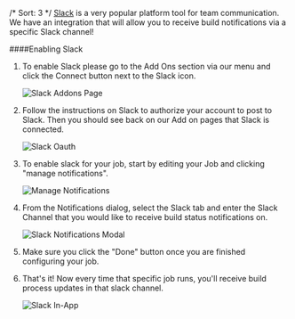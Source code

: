 /*
Sort: 3
*/
[Slack](https://slack.com) is a very popular platform tool for team communication.  We have an integration that will allow you to receive build notifications via a specific Slack channel!

####Enabling Slack

1. To enable Slack please go to the Add Ons section via our menu and click the Connect button next to the Slack icon.

    ![Slack Addons Page](/images/notifications/slack/addons.png)

2. Follow the instructions on Slack to authorize your account to post to Slack.  Then you should see back on our Add on pages that Slack is connected.

    ![Slack Oauth](/images/notifications/slack/oauth.png)

3. To enable slack for your job, start by editing your Job and clicking "manage notifications".

    ![Manage Notifications](/images/notifications/manage-notifications.png)

4. From the Notifications dialog, select the Slack tab and enter the Slack Channel that you would like to receive build status notifications on.

    ![Slack Notifications Modal](/images/notifications/slack/modal.png)

5. Make sure you click the "Done" button once you are finished configuring your job.

6. That's it!  Now every time that specific job runs, you'll receive build process updates in that slack channel.

    ![Slack In-App](/images/notifications/slack/app.png)
